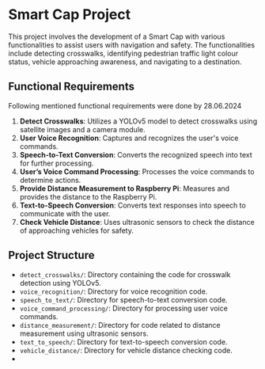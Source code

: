 # Smart Cap Project

This project involves the development of a Smart Cap with various functionalities to assist users with navigation and safety. The functionalities include detecting crosswalks, identifying pedestrian traffic light colour status, vehicle approaching awareness, and navigating to a destination.

## Functional Requirements

Following mentioned functional requirements were done by 28.06.2024

1. **Detect Crosswalks**: Utilizes a YOLOv5 model to detect crosswalks using satellite images and a camera module.
2. **User Voice Recognition**: Captures and recognizes the user's voice commands.
3. **Speech-to-Text Conversion**: Converts the recognized speech into text for further processing.
4. **User’s Voice Command Processing**: Processes the voice commands to determine actions.
5. **Provide Distance Measurement to Raspberry Pi**: Measures and provides the distance to the Raspberry Pi.
6. **Text-to-Speech Conversion**: Converts text responses into speech to communicate with the user.
7. **Check Vehicle Distance**: Uses ultrasonic sensors to check the distance of approaching vehicles for safety.

## Project Structure

- `detect_crosswalks/`: Directory containing the code for crosswalk detection using YOLOv5.
- `voice_recognition/`: Directory for voice recognition code.
- `speech_to_text/`: Directory for speech-to-text conversion code.
- `voice_command_processing/`: Directory for processing user voice commands.
- `distance_measurement/`: Directory for code related to distance measurement using ultrasonic sensors.
- `text_to_speech/`: Directory for text-to-speech conversion code.
- `vehicle_distance/`: Directory for vehicle distance checking code.
- 
